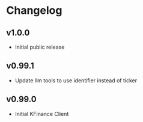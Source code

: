 # Changelog

## v1.0.0
- Initial public release

## v0.99.1
- Update llm tools to use identifier instead of ticker

## v0.99.0
- Initial KFinance Client
